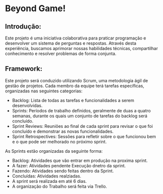 # Beyond Game!

## Introdução:

Este projeto é uma iniciativa colaborativa para praticar programação e desenvolver um sistema de perguntas e respostas. Através desta experiência, buscamos aprimorar nossas habilidades técnicas, compartilhar conhecimento e resolver problemas de forma conjunta.

## Framework:

Este projeto será conduzido utilizando Scrum, uma metodologia ágil de gestão de projetos. Cada membro da equipe terá tarefas específicas, organizadas nas seguintes categorias:

- Backlog: Lista de todas as tarefas e funcionalidades a serem desenvolvidas.
- Sprints: Períodos de trabalho definidos, geralmente de duas a quatro semanas, durante os quais um conjunto de tarefas do backlog será concluído.
- Sprint Reviews: Reuniões ao final de cada sprint para revisar o que foi concluído e demonstrar as novas funcionalidades.
- Sprint Retrospectives: Sessões para refletir sobre o que funcionou bem e o que pode ser melhorado no próximo sprint.

As Sprints estão organizadas da seguinte forma:

- Backlog: Atividades que vão entrar em produção na proxima sprint.
- A fazer: Atividades pendente Execução dnetro da sprint.
- Fazendo: Atividades sendo feitas dentro da Sprint.
- Concluídas: Atividades realziadas.
- A sprint será realizada em até 6 dias.
- A organização do Trabalho será feita via Trello.


